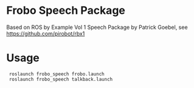 # Frobo Speech Package

Based on  ROS by Example Vol 1 Speech Package by Patrick Goebel, see https://github.com/pirobot/rbx1

# Usage

     roslaunch frobo_speech frobo.launch
     roslaunch frobo_speech talkback.launch
